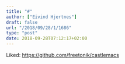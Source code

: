 ```yaml
---
title: "#"
author: ["Eivind Hjertnes"]
draft: false
url: "/2018/09/28/1/1686"
type: "post"
date: 2018-09-28T07:12:17+02:00
---
```


Liked: <https://github.com/freetonik/castlemacs>
